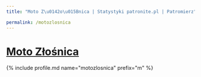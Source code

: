 ```yaml
---
title: "Moto Z\u0142o\u015Bnica | Statystyki patronite.pl | Patromierz"

permalink: /motozlosnica
---
```


# [Moto Złośnica](https://patronite.pl/motozlosnica)

{% include profile.md name="motozlosnica" prefix="m" %}
